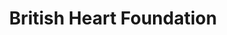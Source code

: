 ---
title: "British Heart Foundation"
url: /forfar/british-heart-foundation/
shop: Gebrauchtwaren
---